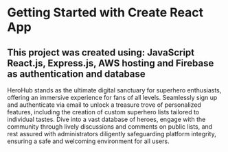 # Getting Started with Create React App

## This project was created using: JavaScript React.js, Express.js, AWS hosting and Firebase as authentication and database

HeroHub stands as the ultimate digital sanctuary for superhero enthusiasts, offering an immersive experience for fans of all levels. Seamlessly sign up and authenticate via email to unlock a treasure trove of personalized features, including the creation of custom superhero lists tailored to individual tastes. Dive into a vast database of heroes, engage with the community through lively discussions and comments on public lists, and rest assured with administrators diligently safeguarding platform integrity, ensuring a safe and welcoming environment for all users.

